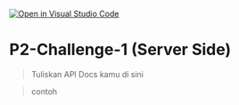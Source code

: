 [![Open in Visual Studio Code](https://classroom.github.com/assets/open-in-vscode-718a45dd9cf7e7f842a935f5ebbe5719a5e09af4491e668f4dbf3b35d5cca122.svg)](https://classroom.github.com/online_ide?assignment_repo_id=12632510&assignment_repo_type=AssignmentRepo)

# P2-Challenge-1 (Server Side)

> Tuliskan API Docs kamu di sini

> contoh
